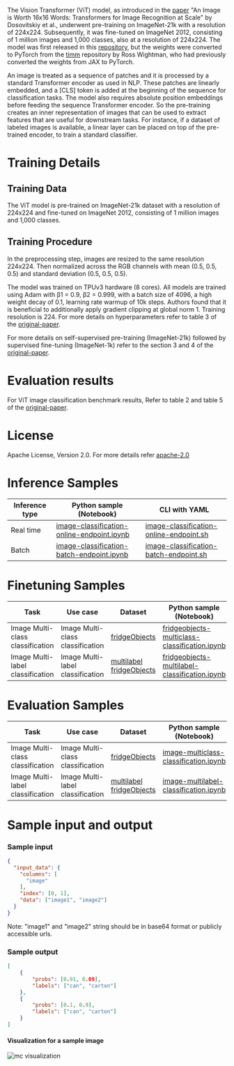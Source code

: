 The Vision Transformer (ViT) model, as introduced in the <a href="https://arxiv.org/abs/2010.11929" target="_blank">paper</a> "An Image is Worth 16x16 Words: Transformers for Image Recognition at Scale" by Dosovitskiy et al., underwent pre-training on ImageNet-21k with a resolution of 224x224. Subsequently, it was fine-tuned on ImageNet 2012, consisting of 1 million images and 1,000 classes, also at a resolution of 224x224. The model was first released in this <a href="https://github.com/google-research/vision_transformer" target="_blank">repository</a>, but the weights were converted to PyTorch from the <a href="https://github.com/huggingface/pytorch-image-models" target="_blank">timm</a> repository by Ross Wightman, who had previously converted the weights from JAX to PyTorch.

An image is treated as a sequence of patches and it is processed by a standard Transformer encoder as used in NLP. These patches are linearly embedded, and a [CLS] token is added at the beginning of the sequence for classification tasks. The model also requires absolute position embeddings before feeding the sequence Transformer encoder. So the pre-training creates an inner representation of images that can be used to extract features that are useful for downstream tasks. For instance, if a dataset of labeled images is available, a linear layer can be placed on top of the pre-trained encoder, to train a standard classifier.

# Training Details

## Training Data

The ViT model is pre-trained on ImageNet-21k dataset with a resolution of 224x224 and fine-tuned on ImageNet 2012, consisting of 1 million images and 1,000 classes.

## Training Procedure

In the preprocessing step, images are resized to the same resolution 224x224. Then normalized across the RGB channels with mean (0.5, 0.5, 0.5) and standard deviation (0.5, 0.5, 0.5).

The model was trained on TPUv3 hardware (8 cores). All models are trained using Adam with β1 = 0.9, β2 = 0.999, with a batch size of 4096, a high weight decay of 0.1, learning rate warmup of 10k steps. Authors found that it is beneficial to additionally apply gradient clipping at global norm 1. Training resolution is 224. For more details on hyperparameters refer to table 3 of the <a href="https://arxiv.org/abs/2010.11929" target="_blank">original-paper</a>.

For more details on self-supervised pre-training (ImageNet-21k) followed by supervised fine-tuning (ImageNet-1k) refer to the section 3 and 4 of the <a href="https://arxiv.org/abs/2010.11929" target="_blank">original-paper</a>.

# Evaluation results

For ViT image classification benchmark results, Refer to table 2 and table 5 of the <a href="https://arxiv.org/abs/2010.11929" target="_blank">original-paper</a>.

# License

Apache License, Version 2.0. For more details refer <a href="https://www.apache.org/licenses/LICENSE-2.0" target="_blank">apache-2.0</a>

# Inference Samples

Inference type|Python sample (Notebook)|CLI with YAML
|--|--|--|
Real time|<a href="https://aka.ms/azureml-infer-sdk-image-classification" target="_blank">image-classification-online-endpoint.ipynb</a>|<a href="https://aka.ms/azureml-infer-cli-image-classification" target="_blank">image-classification-online-endpoint.sh</a>
Batch |<a href="https://aka.ms/azureml-infer-batch-sdk-image-classification" target="_blank">image-classification-batch-endpoint.ipynb</a>|<a href="https://aka.ms/azureml-infer-batch-cli-image-classification" target="_blank">image-classification-batch-endpoint.sh</a>

# Finetuning Samples

Task|Use case|Dataset|Python sample (Notebook)|CLI with YAML
|---|--|--|--|--|
Image Multi-class classification|Image Multi-class classification|[fridgeObjects](https://cvbp-secondary.z19.web.core.windows.net/datasets/image_classification/fridgeObjects.zip)|<a href="https://aka.ms/azureml-ft-sdk-image-mc-classification" target="_blank">fridgeobjects-multiclass-classification.ipynb</a>|<a href="https://aka.ms/azureml-ft-cli-image-mc-classification" target="_blank">fridgeobjects-multiclass-classification.sh</a>
Image Multi-label classification|Image Multi-label classification|[multilabel fridgeObjects](https://cvbp-secondary.z19.web.core.windows.net/datasets/image_classification/multilabelFridgeObjects.zip)|<a href="https://aka.ms/azureml-ft-sdk-image-ml-classification" target="_blank">fridgeobjects-multilabel-classification.ipynb</a>|<a href="https://aka.ms/azureml-ft-cli-image-ml-classification" target="_blank">fridgeobjects-multilabel-classification.sh</a>

# Evaluation Samples

|Task|Use case|Dataset|Python sample (Notebook)|
|---|--|--|--|
|Image Multi-class classification|Image Multi-class classification|[fridgeObjects](https://cvbp-secondary.z19.web.core.windows.net/datasets/image_classification/fridgeObjects.zip)|<a href="https://aka.ms/azureml-evaluation-sdk-image-mc-classification" target="_blank">image-multiclass-classification.ipynb</a>|
|Image Multi-label classification|Image Multi-label classification|[multilabel fridgeObjects](https://cvbp-secondary.z19.web.core.windows.net/datasets/image_classification/multilabelFridgeObjects.zip)|<a href="https://aka.ms/azureml-evaluation-sdk-image-ml-classification" target="_blank">image-multilabel-classification.ipynb</a>|

# Sample input and output

### Sample input

```json
{
  "input_data": {
    "columns": [
      "image"
    ],
    "index": [0, 1],
    "data": ["image1", "image2"]
  }
}
```

Note: "image1" and "image2" string should be in base64 format or publicly accessible urls.


### Sample output

```json
[
    {
        "probs": [0.91, 0.09],
        "labels": ["can", "carton"]
    },
    {
        "probs": [0.1, 0.9],
        "labels": ["can", "carton"]
    }
]
```

#### Visualization for a sample image

<img src="https://automlcesdkdataresources.blob.core.windows.net/finetuning-image-models/images/Model_Result_Visualizations(Do_not_delete)/plot_google-vit-base-patch16-224_elephant_MC.png" alt="mc visualization">
